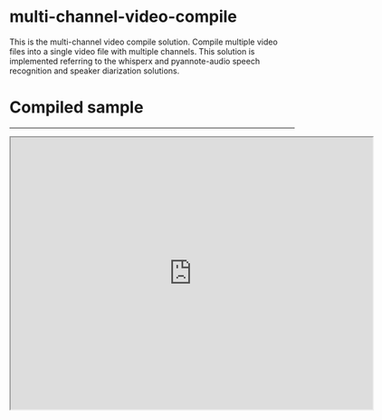 # multi-channel-video-compile

This is the multi-channel video compile solution.
Compile multiple video files into a single video file with multiple channels.
This solution is implemented referring to the whisperx and pyannote-audio speech recognition and speaker diarization solutions.


# Compiled sample
***
<iframe src="https://drive.google.com/file/d/1ko35PoP73wdun_YEoDvPv1gI7v5Jq4oK/preview" width="640" height="480" allow="autoplay"></iframe>


